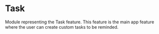 # Task

Module representing the Task feature. This feature is the main app feature where the user can create custom tasks to be reminded.
